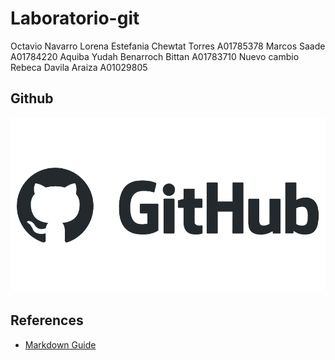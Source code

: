 # Laboratorio-git
Octavio Navarro
Lorena Estefania Chewtat Torres A01785378
Marcos Saade A01784220
Aquiba Yudah Benarroch Bittan A01783710 Nuevo cambio
Rebeca Davila Araiza A01029805

## Github

![Github logo](/images/github-logo.png)

## References

- [Markdown Guide](https://www.markdownguide.org/)